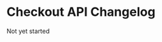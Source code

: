 # Checkout API Changelog

<include from="Snippets-CheckoutAPI.md" element-id="snippet-header" />

Not yet started